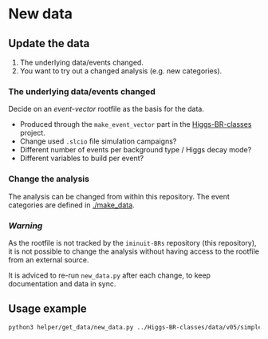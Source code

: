 # New data

## Update the data

1. The underlying data/events changed.
2. You want to try out a changed analysis (e.g. new categories).

### The underlying data/events changed

Decide on an _event-vector_ rootfile as the basis for the data.

- Produced through the `make_event_vector` part in the [Higgs-BR-classes](https://github.com/LLR-ILD/Higgs-BR-classes) project.
- Change used `.slcio` file simulation campaigns?
- Different number of events per background type / Higgs decay mode?
- Different variables to build per event?

### Change the analysis

The analysis can be changed from within this repository.
The event categories are defined in [./make_data](./make_data).

### _Warning_

As the rootfile is not tracked by the `iminuit-BRs` repository (this repository), it is not possible to change the analysis without having access to the rootfile from an external source.

It is adviced to re-run `new_data.py` after each change, to keep documentation and data in sync.

## Usage example

```bash
python3 helper/get_data/new_data.py ../Higgs-BR-classes/data/v05/simple_event_vector_njets_997k.root
```
